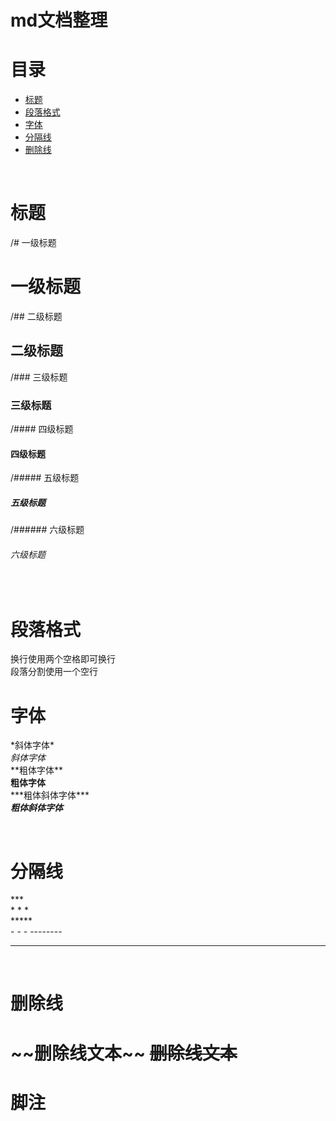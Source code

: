 # md文档整理  
<h1 id="0">目录</h1>  

* [标题](#1)
* [段落格式](#2)
* [字体](#3)
* [分隔线](#4)
* [删除线](#5)

<br>

<h1 id="1">标题</h1>  

/# 一级标题  
# 一级标题
/## 二级标题  
## 二级标题
/### 三级标题  
### 三级标题
/#### 四级标题  
#### 四级标题
/##### 五级标题  
##### 五级标题
/###### 六级标题  
###### 六级标题

<br>

<h1 id="2">段落格式</h1>

换行使用两个空格即可换行  
段落分割使用一个空行

<h1 id="3">字体</h1>

\*斜体字体\*  
*斜体字体*  
\*\*粗体字体\*\*  
**粗体字体**  
\*\*\*粗体斜体字体\*\*\*  
***粗体斜体字体***  


<br>

<h1 id="4">分隔线</h1>  

\*\*\*  
\* \* \*  
\*\*\*\*\*  
\- \- \-
\-\-\-\-\-\-\-\-
******

<br>

<h1 id="5">删除线<h1>
  
\~\~删除线文本\~\~
~~删除线文本~~

# 脚注
